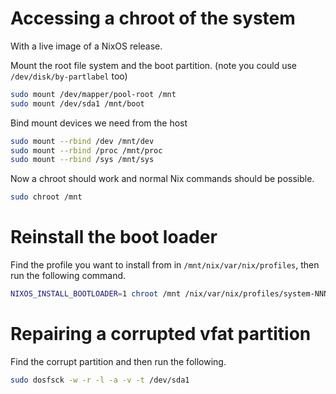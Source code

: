 <!--
SPDX-FileCopyrightText: Andrew Hayzen <ahayzen@gmail.com>

SPDX-License-Identifier: MPL-2.0
-->

# Accessing a chroot of the system

With a live image of a NixOS release.

Mount the root file system and the boot partition. (note you could use `/dev/disk/by-partlabel` too)

```bash
sudo mount /dev/mapper/pool-root /mnt
sudo mount /dev/sda1 /mnt/boot
```

Bind mount devices we need from the host

```bash
sudo mount --rbind /dev /mnt/dev
sudo mount --rbind /proc /mnt/proc
sudo mount --rbind /sys /mnt/sys
```

Now a chroot should work and normal Nix commands should be possible.

```bash
sudo chroot /mnt
```

# Reinstall the boot loader

Find the profile you want to install from in `/mnt/nix/var/nix/profiles`, then run the following command.

```bash
NIXOS_INSTALL_BOOTLOADER=1 chroot /mnt /nix/var/nix/profiles/system-NNN-link/bin/switch-to-configuration boot
```

# Repairing a corrupted vfat partition

Find the corrupt partition and then run the following.

```bash
sudo dosfsck -w -r -l -a -v -t /dev/sda1
```
